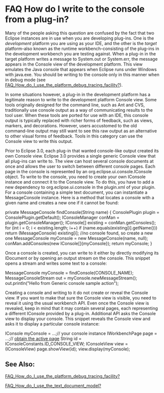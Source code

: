 

FAQ How do I write to the console from a plug-in?
=================================================

Many of the people asking this question are confused by the fact that two Eclipse instances are in use when you are developing plug-ins. One is the _development_ platform you are using as your IDE, and the other is the _target_ platform-also known as the runtime workbench-consisting of the plug-ins in the development workbench you are testing against. When a plug-in in the target platform writes a message to System.out or System.err, the message appears in the Console view of the development platform. This view emulates the Java console that appears when Eclipse runs under Windows with java.exe. You should be writing to the console only in this manner when in debug mode (see [FAQ\_How\_do\_I\_use\_the\_platform\_debug\_tracing_facility?](./FAQ_How_do_I_use_the_platform_debug_tracing_facility.md "FAQ How do I use the platform debug tracing facility?")).

  
In some situations however, a plug-in in the development platform has a legitimate reason to write to the development platform Console view. Some tools originally designed for the command line, such as Ant and CVS, traditionally use console output as a way of communicating results to the tool user. When these tools are ported for use with an IDE, this console output is typically replaced with richer forms of feedback, such as views, markers, and decorations. However, users accustomed to the old command-line output may still want to see this raw output as an alternative to other visual forms of feedback. Tools in this category can use the Console view to write this output.

  
Prior to Eclipse 3.0, each plug-in that wanted console-like output created its own Console view. Eclipse 3.0 provides a single generic Console view that all plug-ins can write to. The view can host several console documents at once and allows the user to switch between different console pages. Each page in the console is represented by an org.eclipse.ui.console.IConsole object. To write to the console, you need to create your own IConsole instance and connect it to the Console view. To do this, you have to add a new dependency to org.eclipse.ui.console in the plugin.xml of your plugin. For a console containing a simple text document, you can instantiate a MessageConsole instance. Here is a method that locates a console with a given name and creates a new one if it cannot be found:

   private MessageConsole findConsole(String name) {
      ConsolePlugin plugin = ConsolePlugin.getDefault();
      IConsoleManager conMan = plugin.getConsoleManager();
      IConsole\[\] existing = conMan.getConsoles();
      for (int i = 0; i < existing.length; i++)
         if (name.equals(existing\[i\].getName()))
            return (MessageConsole) existing\[i\];
      //no console found, so create a new one
      MessageConsole myConsole = new MessageConsole(name, null);
      conMan.addConsoles(new IConsole\[\]{myConsole});
      return myConsole;
   }

  
Once a console is created, you can write to it either by directly modifying its IDocument or by opening an output stream on the console. This snippet opens a stream and writes some text to a console:

   MessageConsole myConsole = findConsole(CONSOLE_NAME);
   MessageConsoleStream out = myConsole.newMessageStream();
   out.println("Hello from Generic console sample action");

  
Creating a console and writing to it do not create or reveal the Console view. If you want to make that sure the Console view is visible, you need to reveal it using the usual workbench API. Even once the Console view is revealed, keep in mind that it may contain several pages, each representing a different IConsole provided by a plug-in. Additional API asks the Console view to display your console. This snippet reveals the Console view and asks it to display a particular console instance:

  IConsole myConsole = ...;// your console instance
  IWorkbenchPage page = ...;// [obtain the active page](./FAQ_How_do_I_find_the_active_workbench_page.md "FAQ How do I find the active workbench page?")
  String id = IConsoleConstants.ID\_CONSOLE\_VIEW;
  IConsoleView view = (IConsoleView) page.showView(id);
  view.display(myConsole);

  

See Also:
---------

[FAQ\_How\_do\_I\_use\_the\_platform\_debug\_tracing_facility?](./FAQ_How_do_I_use_the_platform_debug_tracing_facility.md "FAQ How do I use the platform debug tracing facility?")

[FAQ\_How\_do\_I\_use\_the\_text\_document\_model?](./FAQ_How_do_I_use_the_text_document_model.md "FAQ How do I use the text document model?")

